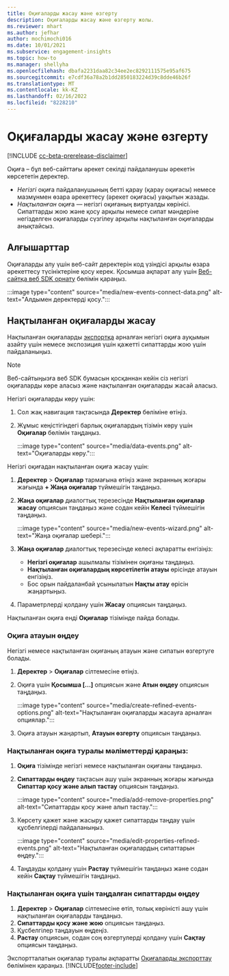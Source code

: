 ```yaml
---
title: Оқиғаларды жасау және өзгерту
description: Оқиғаларды жасау және өзгерту жолы.
ms.reviewer: mhart
ms.author: jefhar
author: mochimochi016
ms.date: 10/01/2021
ms.subservice: engagement-insights
ms.topic: how-to
ms.manager: shellyha
ms.openlocfilehash: dbafa2231daa82c34ee2ec8292111575e95af675
ms.sourcegitcommit: e7cdf36a78a2b1dd2850183224d39c8dde46b26f
ms.translationtype: MT
ms.contentlocale: kk-KZ
ms.lasthandoff: 02/16/2022
ms.locfileid: "8228210"
---
```

# <a name="create-and-modify-events"></a>Оқиғаларды жасау және өзгерту

[!INCLUDE [cc-beta-prerelease-disclaimer](includes/cc-beta-prerelease-disclaimer.md)]

Оқиға – бұл веб-сайттағы әрекет секілді пайдаланушы әрекетін көрсететін деректер.

- *Негізгі* оқиға пайдаланушының бетті қарау (қарау оқиғасы) немесе мазмұнмен өзара әрекеттесу (әрекет оқиғасы) уақытын жазады.
- *Нақтыланған* оқиға — негізгі оқиғаның виртуалды көрінісі. Сипаттарды жою және қосу арқылы немесе сипат мәндеріне негізделген оқиғаларды сүзгілеу арқылы нақтыланған оқиғаларды анықтайсыз.

## <a name="prerequisites"></a>Алғышарттар

Оқиғаларды алу үшін веб-сайт деректерін код үзіндісі арқылы өзара әрекеттесу түсініктеріне қосу керек. Қосымша ақпарат алу үшін [Веб-сайтқа веб SDK орнату](instrument-website.md) бөлімін қараңыз.

 :::image type="content" source="media/new-events-connect-data.png" alt-text="Алдымен деректерді қосу.":::

## <a name="create-refined-events"></a>Нақтыланған оқиғаларды жасау

Нақтыланған оқиғаларды [экспортқа](export-events.md) арналған негізгі оқиға ауқымын азайту үшін немесе экспозиция үшін қажетті сипаттарды жою үшін пайдаланыңыз.

> [!NOTE]
> Веб-сайтыңызға веб SDK бумасын қосқаннан кейін сіз негізгі оқиғаларды көре аласыз және нақтыланған оқиғаларды жасай аласыз. 

Негізгі оқиғаларды көру үшін:

1. Сол жақ навигация тақтасында **Деректер** бөліміне өтіңіз.

1. Жұмыс кеңістігіндегі барлық оқиғалардың тізімін көру үшін **Оқиғалар** бөлімін таңдаңыз.

    :::image type="content" source="media/data-events.png" alt-text="Оқиғаларды көру.":::

Негізгі оқиғадан нақтыланған оқиға жасау үшін: 

1. **Деректер** > **Оқиғалар** тармағына өтіңіз және экранның жоғары жағында **+ Жаңа оқиғалар** түймешігін таңдаңыз.

1. **Жаңа оқиғалар** диалогтық терезесінде **Нақтыланған оқиғалар жасау** опциясын таңдаңыз және содан кейін **Келесі** түймешігін таңдаңыз.
   
     :::image type="content" source="media/new-events-wizard.png" alt-text="Жаңа оқиғалар шебері.":::
     
1. **Жаңа оқиғалар** диалогтық терезесінде келесі ақпаратты енгізіңіз:

   - **Негізгі оқиғалар** ашылмалы тізімінен оқиғаны таңдаңыз.
   - **Нақтыланған оқиғалардың көрсетілетін атауы** өрісінде атауын енгізіңіз.
   - Бос орын пайдаланбай ұсынылатын **Нақты атау** өрісін жаңартыңыз.

1. Параметрлерді қолдану үшін **Жасау** опциясын таңдаңыз.

Нақтыланған оқиға енді **Оқиғалар** тізімінде пайда болады.

### <a name="edit-event-name"></a>Оқиға атауын өңдеу

Негізгі немесе нақтыланған оқиғаның атауын және сипатын өзгертуге болады.

1. **Деректер** > **Оқиғалар** сілтемесіне өтіңіз. 

1. Оқиға үшін **Қосымша [...]** опциясын және **Атын өңдеу** опциясын таңдаңыз.
    
     :::image type="content" source="media/create-refined-events-options.png" alt-text="Нақтыланған оқиғаларды жасауға арналған опциялар.":::

3. Оқиға атауын жаңартып, **Атауын өзгерту** опциясын таңдаңыз.

### <a name="view-the-details-of-a-refined-event"></a>Нақтыланған оқиға туралы мәліметтерді қараңыз:

1. **Оқиға** тізімінде негізгі немесе нақтыланған оқиғаны таңдаңыз. 

1. **Сипаттарды өңдеу** тақтасын ашу үшін экранның жоғары жағында **Сипаттар қосу және алып тастау** опциясын таңдаңыз. 

     :::image type="content" source="media/add-remove-properties.png" alt-text="Сипаттарды қосу және алып тастау.":::

1. Көрсету қажет және жасыру қажет сипаттарды таңдау үшін құсбелгілерді пайдаланыңыз. 

   :::image type="content" source="media/edit-properties-refined-events.png" alt-text="Нақтыланған оқиғалардың сипаттарын өңдеу.":::

1. Таңдауды қолдану үшін **Растау** түймешігін таңдаңыз және содан кейін **Сақтау** түймешігін таңдаңыз.


### <a name="edit-selected-properties-for-a-refined-event"></a>Нақтыланған оқиға үшін таңдалған сипаттарды өңдеу

1. **Деректер** > **Оқиғалар** сілтемесіне өтіп, толық көріністі ашу үшін нақтыланған оқиғаларды таңдаңыз.
1. **Сипаттарды қосу және жою** опциясын таңдаңыз. 
1. Құсбелгілер таңдауын өңдеңіз.
1. **Растау** опциясын, содан соң өзгертулерді қолдану үшін **Сақтау** опциясын таңдаңыз.

Экспортталатын оқиғалар туралы ақпаратты [Оқиғаларды экспорттау](export-events.md) бөлімінен қараңыз.
[!INCLUDE[footer-include](../includes/footer-banner.md)]

